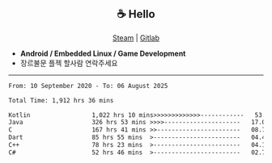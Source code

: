 <h2 align="center"> ☕ Hello </h2>

<p align="center">
  <a href="https://steamcommunity.com/id/Niforances/">Steam</a> |
  <a href="https://gitlab.com/niforances">Gitlab</a>
</p>

 - **Android / Embedded Linux / Game Development**
 - 장르불문 플젝 할사람 연락주세요

------

<!--START_SECTION:waka-->

```txt
From: 10 September 2020 - To: 06 August 2025

Total Time: 1,912 hrs 36 mins

Kotlin                 1,022 hrs 10 mins>>>>>>>>>>>>>------------   53.44 %
Java                   326 hrs 53 mins >>>>---------------------   17.09 %
C                      167 hrs 41 mins >>-----------------------   08.77 %
Dart                   85 hrs 55 mins  >------------------------   04.49 %
C++                    78 hrs 23 mins  >------------------------   04.10 %
C#                     52 hrs 46 mins  >------------------------   02.76 %
```

<!--END_SECTION:waka-->
